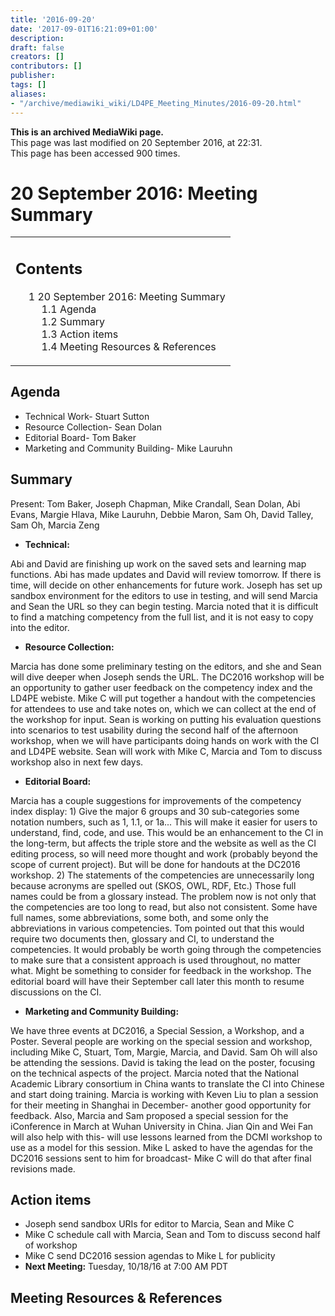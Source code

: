 ```yaml
---
title: '2016-09-20'
date: '2017-09-01T16:21:09+01:00'
description: 
draft: false
creators: []
contributors: []
publisher: 
tags: []
aliases:
- "/archive/mediawiki_wiki/LD4PE_Meeting_Minutes/2016-09-20.html"
---
```


 **This is an archived MediaWiki page.**  
This page was last modified on 20 September 2016, at 22:31.  
This page has been accessed 900 times.

# 20 September 2016: Meeting Summary 
<table id="toc" class="toc">
  <tr>
    <td>
      <div id="toctitle">
        <h2>Contents</h2>
      </div>
      <ul>
        <li class="toclevel-1 tocsection-1">
          <a href="#20_September_2016:_Meeting_Summary"><span class="tocnumber">1</span> <span class="toctext">20 September 2016: Meeting Summary</span></a>
          <ul>
            <li class="toclevel-2 tocsection-2"><a href="#Agenda"><span class="tocnumber">1.1</span> <span class="toctext">Agenda</span></a></li>
            <li class="toclevel-2 tocsection-3"><a href="#Summary"><span class="tocnumber">1.2</span> <span class="toctext">Summary</span></a></li>
            <li class="toclevel-2 tocsection-4"><a href="#Action_items"><span class="tocnumber">1.3</span> <span class="toctext">Action items</span></a></li>
            <li class="toclevel-2 tocsection-5"><a href="#Meeting_Resources_.26_References"><span class="tocnumber">1.4</span> <span class="toctext">Meeting Resources &amp; References</span></a></li>
          </ul>
        </li>
      </ul>
    </td>
  </tr>
</table>


## Agenda 

- Technical Work- Stuart Sutton 
- Resource Collection- Sean Dolan
- Editorial Board- Tom Baker 
- Marketing and Community Building- Mike Lauruhn

## Summary 

Present: Tom Baker, Joseph Chapman, Mike Crandall, Sean Dolan, Abi Evans, Margie Hlava, Mike Lauruhn, Debbie Maron, Sam Oh, David Talley, Sam Oh, Marcia Zeng

- **Technical:**

Abi and David are finishing up work on the saved sets and learning map functions. Abi has made updates and David will review tomorrow. If there is time, will decide on other enhancements for future work. Joseph has set up sandbox environment for the editors to use in testing, and will send Marcia and Sean the URL so they can begin testing. Marcia noted that it is difficult to find a matching competency from the full list, and it is not easy to copy into the editor.

- **Resource Collection:**

Marcia has done some preliminary testing on the editors, and she and Sean will dive deeper when Joseph sends the URL. The DC2016 workshop will be an opportunity to gather user feedback on the competency index and the LD4PE webiste. Mike C will put together a handout with the competencies for attendees to use and take notes on, which we can collect at the end of the workshop for input. Sean is working on putting his evaluation questions into scenarios to test usability during the second half of the afternoon workshop, when we will have participants doing hands on work with the CI and LD4PE website. Sean will work with Mike C, Marcia and Tom to discuss workshop also in next few days.

- **Editorial Board:**

Marcia has a couple suggestions for improvements of the competency index display: 1) Give the major 6 groups and 30 sub-categories some notation numbers, such as 1, 1.1, or 1a... This will make it easier for users to understand, find, code, and use. This would be an enhancement to the CI in the long-term, but affects the triple store and the website as well as the CI editing process, so will need more thought and work (probably beyond the scope of current project). But will be done for handouts at the DC2016 workshop. 2) The statements of the competencies are unnecessarily long because acronyms are spelled out (SKOS, OWL, RDF, Etc.) Those full names could be from a glossary instead. The problem now is not only that the competencies are too long to read, but also not consistent. Some have full names, some abbreviations, some both, and some only the abbreviations in various competencies. Tom pointed out that this would require two documents then, glossary and CI, to understand the competencies. It would probably be worth going through the competencies to make sure that a consistent approach is used throughout, no matter what. Might be something to consider for feedback in the workshop. The editorial board will have their September call later this month to resume discussions on the CI.

- **Marketing and Community Building:**

We have three events at DC2016, a Special Session, a Workshop, and a Poster. Several people are working on the special session and workshop, including Mike C, Stuart, Tom, Margie, Marcia, and David. Sam Oh will also be attending the sessions. David is taking the lead on the poster, focusing on the technical aspects of the project. Marcia noted that the National Academic Library consortium in China wants to translate the CI into Chinese and start doing training. Marcia is working with Keven Liu to plan a session for their meeting in Shanghai in December- another good opportunity for feedback. Also, Marcia and Sam proposed a special session for the iConference in March at Wuhan University in China. Jian Qin and Wei Fan will also help with this- will use lessons learned from the DCMI workshop to use as a model for this session. Mike L asked to have the agendas for the DC2016 sessions sent to him for broadcast- Mike C will do that after final revisions made.

## Action items 

- Joseph send sandbox URIs for editor to Marcia, Sean and Mike C
- Mike C schedule call with Marcia, Sean and Tom to discuss second half of workshop
- Mike C send DC2016 session agendas to Mike L for publicity
- **Next Meeting:** Tuesday, 10/18/16 at 7:00 AM PDT

## Meeting Resources & References 

